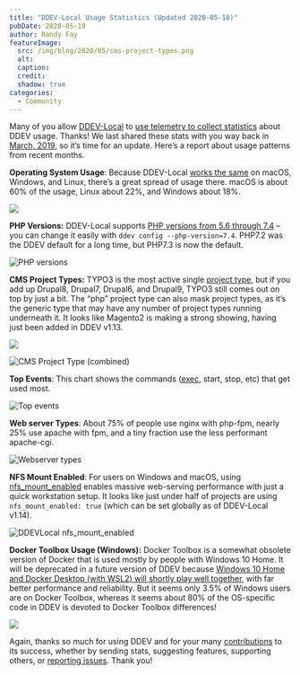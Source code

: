 ```yaml
---
title: "DDEV-Local Usage Statistics (Updated 2020-05-18)"
pubDate: 2020-05-19
author: Randy Fay
featureImage:
  src: /img/blog/2020/05/cms-project-types.png
  alt:
  caption:
  credit:
  shadow: true
categories:
  - Community
---
```


Many of you allow [DDEV-Local](https://github.com/drud/ddev) to [use telemetry to collect statistics](https://ddev.readthedocs.io/en/stable/users/cli-usage/#opt-in-usage-information) about DDEV usage. Thanks! We last shared these stats with you way back in [March, 2019](https://ddev.com/ddev-local/ddev-local-usage-statistics-updated-2019-03-21/), so it’s time for an update. Here’s a report about usage patterns from recent months.

**Operating System Usage**: Because DDEV-Local [works the same](https://ddev.readthedocs.io/en/stable/#system-requirements) on macOS, Windows, and Linux, there’s a great spread of usage there. macOS is about 60% of the usage, Linux about 22%, and Windows about 18%.

![](/img/blog/2020/05/local-oses.jpg)

**PHP Versions:** DDEV-Local supports [PHP versions from 5.6 through 7.4](https://ddev.readthedocs.io/en/stable/users/extend/customization-extendibility/#changing-php-version) – you can change it easily with `ddev config --php-version=7.4`. PHP7.2 was the DDEV default for a long time, but PHP7.3 is now the default.

![PHP versions](/img/blog/2020/05/php-versions-relative.png)

**CMS Project Types:** TYPO3 is the most active single [project type](https://ddev.readthedocs.io/en/stable/users/cli-usage/#quickstart-guides), but if you add up Drupal8, Drupal7, Drupal6, and Drupal9, TYPO3 still comes out on top by just a bit. The “php” project type can also mask project types, as it’s the generic type that may have any number of project types running underneath it. It looks like Magento2 is making a strong showing, having just been added in DDEV v1.13.

![](/img/blog/2020/05/cms-project-types.png)

![CMS Project Type (combined)](/img/blog/2020/05/cms-project-type-combined.png)

**Top Events**: This chart shows the commands ([exec](https://ddev.readthedocs.io/en/stable/users/cli-usage/#executing-commands-in-containers), start, stop, etc) that get used most.

![Top events](/img/blog/2020/05/top-events.png)

**Web server Types**: About 75% of people use nginx with php-fpm, nearly 25% use apache with fpm, and a tiny fraction use the less performant apache-cgi.

![Webserver types](/img/blog/2020/05/webserver-types.png)

**NFS Mount Enabled**: For users on Windows and macOS, using [nfs_mount_enabled](https://ddev.readthedocs.io/en/stable/users/performance/#using-nfs-to-mount-the-project-into-the-web-container) enables massive web-serving performance with just a quick workstation setup. It looks like just under half of projects are using `nfs_mount_enabled: true` (which can be set globally as of DDEV-Local v1.14).

![DDEVLocal nfs_mount_enabled](/img/blog/2020/05/ddevlocal-nfs-mount-enabled.png)

**Docker Toolbox Usage (Windows):** Docker Toolbox is a somewhat obsolete version of Docker that is used mostly by people with Windows 10 Home. It will be deprecated in a future version of DDEV because [Windows 10 Home and Docker Desktop (with WSL2) will shortly play well together](https://ddev.com/ddev-local/ddev-wsl2-getting-started/), with far better performance and reliability. But it seems only 3.5% of Windows users are on Docker Toolbox, whereas it seems about 80% of the OS-specific code in DDEV is devoted to Docker Toolbox differences!

![](/img/blog/2020/05/docker-toolbox-windows-usage.png)

Again, thanks so much for using DDEV and for your many [contributions](https://github.com/drud/ddev/blob/master/CONTRIBUTING.md) to its success, whether by sending stats, suggesting features, supporting others, or [reporting issues](https://ddev.readthedocs.io/en/stable/#support). Thank you!
